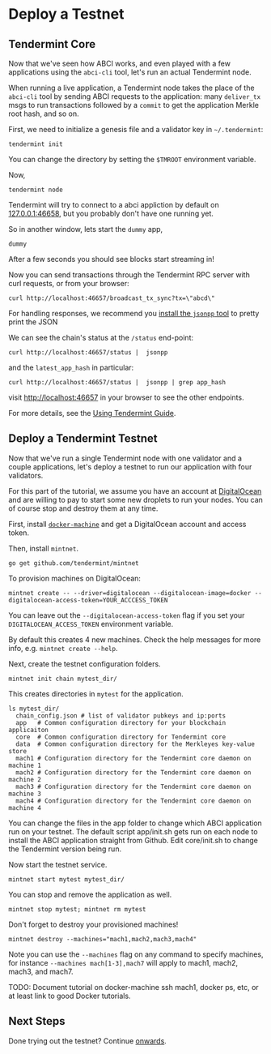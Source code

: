 # Deploy a Testnet

## Tendermint Core

Now that we've seen how ABCI works, and even played with a few applications using the `abci-cli` tool,
let's run an actual Tendermint node.

When running a live application, a Tendermint node takes the place of the `abci-cli` tool by sending ABCI requests
to the application: many `deliver_tx` msgs to run transactions followed by a `commit` to get the application Merkle root hash, and so on.

First, we need to initialize a genesis file and a validator key in `~/.tendermint`:

```
tendermint init
```

You can change the directory by setting the `$TMROOT` environment variable.

Now,

```
tendermint node
```

Tendermint will try to connect to a abci appliction by default on [127.0.0.1:46658](127.0.0.1:46658), 
but you probably don't have one running yet.

So in another window, lets start the `dummy` app,

```
dummy
```

After a few seconds you should see blocks start streaming in!

Now you can send transactions through the Tendermint RPC server with curl requests, or from your browser:

```
curl http://localhost:46657/broadcast_tx_sync?tx=\"abcd\"
```

For handling responses, we recommend you [install the `jsonpp` tool](http://jmhodges.github.io/jsonpp/) to pretty print the JSON

We can see the chain's status at the `/status` end-point:

```
curl http://localhost:46657/status |  jsonpp
```

and the `latest_app_hash` in particular:

```
curl http://localhost:46657/status |  jsonpp | grep app_hash
```

visit [http://localhost:46657](http://localhost:46657) in your browser to see the other endpoints.

For more details, see the [Using Tendermint Guide](/docs/guides/using-tendermint).

## Deploy a Tendermint Testnet

Now that we've run a single Tendermint node with one validator and a couple applications, 
let's deploy a testnet to run our application with four validators.

For this part of the tutorial, we assume you have an account at [DigitalOcean](https://www.digitalocean.com/) and are willing to 
pay to start some new droplets to run your nodes. You can of course stop and destroy them at any time.

First, install [`docker-machine`](https://docs.docker.com/machine/install-machine/) and get a DigitalOcean account and access token.

Then, install `mintnet`.

```
go get github.com/tendermint/mintnet
```

To provision machines on DigitalOcean:

```
mintnet create -- --driver=digitalocean --digitalocean-image=docker --digitalocean-access-token=YOUR_ACCCESS_TOKEN
```

You can leave out the `--digitalocean-access-token` flag if you set your `DIGITALOCEAN_ACCESS_TOKEN` environment variable.

By default this creates 4 new machines.  Check the help messages for more info, e.g. `mintnet create --help`.

Next, create the testnet configuration folders.

```
mintnet init chain mytest_dir/
```

This creates directories in `mytest` for the application.

```
ls mytest_dir/
  chain_config.json # list of validator pubkeys and ip:ports
  app   # Common configuration directory for your blockchain applicaiton
  core  # Common configuration directory for Tendermint core
  data  # Common configuration directory for the Merkleyes key-value store
  mach1 # Configuration directory for the Tendermint core daemon on machine 1
  mach2 # Configuration directory for the Tendermint core daemon on machine 2
  mach3 # Configuration directory for the Tendermint core daemon on machine 3
  mach4 # Configuration directory for the Tendermint core daemon on machine 4
```

You can change the files in the app folder to change which ABCI application run on your testnet.
The default script app/init.sh gets run on each node to install the ABCI application straight from Github.
Edit core/init.sh to change the Tendermint version being run.

Now start the testnet service.

```
mintnet start mytest mytest_dir/
```

You can stop and remove the application as well.

```
mintnet stop mytest; mintnet rm mytest
```

Don't forget to destroy your provisioned machines!

```
mintnet destroy --machines="mach1,mach2,mach3,mach4"
```

Note you can use the `--machines` flag on any command to specify machines,
for instance `--machines mach[1-3],mach7` will apply to mach1, mach2, mach3, and mach7.

TODO: Document tutorial on docker-machine ssh mach1, docker ps, etc, or at least link to good Docker tutorials.

## Next Steps

Done trying out the testnet? Continue [onwards](/intro/getting-started/next-steps).
